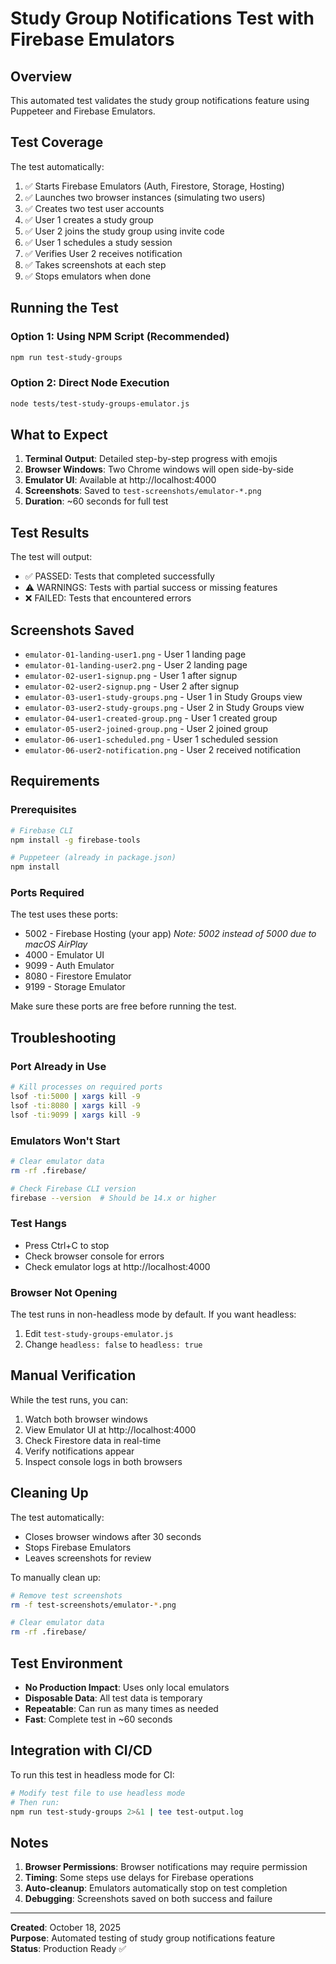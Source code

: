 # Study Group Notifications Test with Firebase Emulators

## Overview

This automated test validates the study group notifications feature using Puppeteer and Firebase Emulators.

## Test Coverage

The test automatically:
1. ✅ Starts Firebase Emulators (Auth, Firestore, Storage, Hosting)
2. ✅ Launches two browser instances (simulating two users)
3. ✅ Creates two test user accounts
4. ✅ User 1 creates a study group
5. ✅ User 2 joins the study group using invite code
6. ✅ User 1 schedules a study session
7. ✅ Verifies User 2 receives notification
8. ✅ Takes screenshots at each step
9. ✅ Stops emulators when done

## Running the Test

### Option 1: Using NPM Script (Recommended)
```bash
npm run test-study-groups
```

### Option 2: Direct Node Execution
```bash
node tests/test-study-groups-emulator.js
```

## What to Expect

1. **Terminal Output**: Detailed step-by-step progress with emojis
2. **Browser Windows**: Two Chrome windows will open side-by-side
3. **Emulator UI**: Available at http://localhost:4000
4. **Screenshots**: Saved to `test-screenshots/emulator-*.png`
5. **Duration**: ~60 seconds for full test

## Test Results

The test will output:
- ✅ PASSED: Tests that completed successfully
- ⚠️ WARNINGS: Tests with partial success or missing features
- ❌ FAILED: Tests that encountered errors

## Screenshots Saved

- `emulator-01-landing-user1.png` - User 1 landing page
- `emulator-01-landing-user2.png` - User 2 landing page
- `emulator-02-user1-signup.png` - User 1 after signup
- `emulator-02-user2-signup.png` - User 2 after signup
- `emulator-03-user1-study-groups.png` - User 1 in Study Groups view
- `emulator-03-user2-study-groups.png` - User 2 in Study Groups view
- `emulator-04-user1-created-group.png` - User 1 created group
- `emulator-05-user2-joined-group.png` - User 2 joined group
- `emulator-06-user1-scheduled.png` - User 1 scheduled session
- `emulator-06-user2-notification.png` - User 2 received notification

## Requirements

### Prerequisites
```bash
# Firebase CLI
npm install -g firebase-tools

# Puppeteer (already in package.json)
npm install
```

### Ports Required
The test uses these ports:
- 5002 - Firebase Hosting (your app) *Note: 5002 instead of 5000 due to macOS AirPlay*
- 4000 - Emulator UI
- 9099 - Auth Emulator
- 8080 - Firestore Emulator
- 9199 - Storage Emulator

Make sure these ports are free before running the test.

## Troubleshooting

### Port Already in Use
```bash
# Kill processes on required ports
lsof -ti:5000 | xargs kill -9
lsof -ti:8080 | xargs kill -9
lsof -ti:9099 | xargs kill -9
```

### Emulators Won't Start
```bash
# Clear emulator data
rm -rf .firebase/

# Check Firebase CLI version
firebase --version  # Should be 14.x or higher
```

### Test Hangs
- Press Ctrl+C to stop
- Check browser console for errors
- Check emulator logs at http://localhost:4000

### Browser Not Opening
The test runs in non-headless mode by default. If you want headless:
1. Edit `test-study-groups-emulator.js`
2. Change `headless: false` to `headless: true`

## Manual Verification

While the test runs, you can:
1. Watch both browser windows
2. View Emulator UI at http://localhost:4000
3. Check Firestore data in real-time
4. Verify notifications appear
5. Inspect console logs in both browsers

## Cleaning Up

The test automatically:
- Closes browser windows after 30 seconds
- Stops Firebase Emulators
- Leaves screenshots for review

To manually clean up:
```bash
# Remove test screenshots
rm -f test-screenshots/emulator-*.png

# Clear emulator data
rm -rf .firebase/
```

## Test Environment

- **No Production Impact**: Uses only local emulators
- **Disposable Data**: All test data is temporary
- **Repeatable**: Can run as many times as needed
- **Fast**: Complete test in ~60 seconds

## Integration with CI/CD

To run this test in headless mode for CI:
```bash
# Modify test file to use headless mode
# Then run:
npm run test-study-groups 2>&1 | tee test-output.log
```

## Notes

1. **Browser Permissions**: Browser notifications may require permission
2. **Timing**: Some steps use delays for Firebase operations
3. **Auto-cleanup**: Emulators automatically stop on test completion
4. **Debugging**: Screenshots saved on both success and failure

---

**Created**: October 18, 2025  
**Purpose**: Automated testing of study group notifications feature  
**Status**: Production Ready ✅


